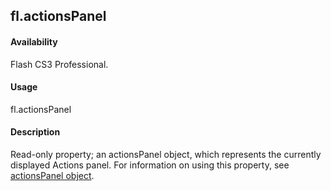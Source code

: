## fl.actionsPanel

#### Availability

Flash CS3 Professional.

#### Usage

fl.actionsPanel

#### Description

Read-only property; an actionsPanel object, which represents the currently displayed Actions panel. For information on using this property, see [actionsPanel object](#!AdobeDocs/developers-animatesdk-docs/master/actionsPanel_object/actionsPanel_summary.md).

